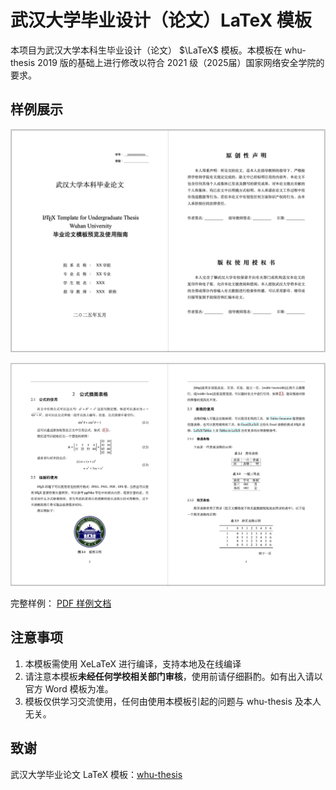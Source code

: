 # 武汉大学毕业设计（论文）LaTeX 模板

本项目为武汉大学本科生毕业设计（论文） $\LaTeX$ 模板。本模板在 whu-thesis 2019 版的基础上进行修改以符合 2021 级（2025届）国家网络安全学院的要求。

## 样例展示

![pic1](.assets/pic1.jpg)

![pic2](.assets/pic2.jpg)


完整样例： [PDF 样例文档](https://github.com/AaronComo/WHU-Bachelor-Thesis-Template/demo.pdf)

## 注意事项

1. 本模板需使用 XeLaTeX 进行编译，支持本地及在线编译
2. 请注意本模板**未经任何学校相关部门审核**，使用前请仔细斟酌。如有出入请以官方 Word 模板为准。
3. 模板仅供学习交流使用，任何由使用本模板引起的问题与 whu-thesis 及本人无关。

## 致谢

武汉大学毕业论文 LaTeX 模板：[whu-thesis](https://github.com/whutug/whu-thesis)
